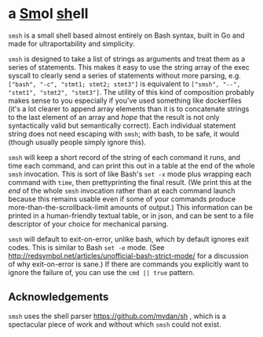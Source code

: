 a <u>Sm</u>ol <u>sh</u>ell
==========================

`smsh` is a small shell based almost entirely on Bash syntax, built in Go and made for ultraportability and simplicity.

`smsh` is designed to take a list of strings as arguments and treat them as a series of statements.
This makes it easy to use the string array of the exec syscall to clearly send a series of statements without more parsing, e.g.
`["bash", "-c", "stmt1; stmt2; stmt3"]` is equivalent to `["smsh", "--", "stmt1", "stmt2", "stmt3"]`.
The utility of this kind of composition probably makes sense to you especially if you've used something like dockerfiles
(it's a lot clearer to append array elements than it is to concatenate strings to the last element of an array and *hope*
that the result is not only syntactically valid but semantically correct).
Each individual statement string does not need escaping with `smsh`; with bash, to be safe, it would (though usually people simply ignore this).

`smsh` will keep a short record of the string of each command it runs, and time each command, and can print this out in a table at the end of the whole `smsh` invocation.
This is sort of like Bash's `set -x` mode plus wrapping each command with `time`, then prettyprinting the final result.
(We print this at the *end* of the whole `smsh` invocation rather than at each command launch because this remains usable even if some of your commands
produce more-than-the-scrollback-limit amounts of output.)
This information can be printed in a human-friendly textual table, or in json, and can be sent to a file descriptor of your choice for mechanical parsing.

`smsh` will default to exit-on-error, unlike bash, which by default ignores exit codes.  This is similar to Bash `set -e` mode.
(See http://redsymbol.net/articles/unofficial-bash-strict-mode/ for a discussion of why exit-on-error is sane.)
If there are commands you explicitly want to ignore the failure of, you can use the `cmd || true` pattern.


Acknowledgements
----------------

`smsh` uses the shell parser https://github.com/mvdan/sh , which is a spectacular piece of work and without which `smsh` could not exist.
